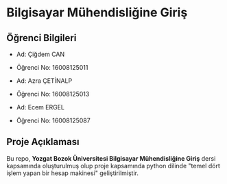 # Bilgisayar Mühendisliğine Giriş
## Öğrenci Bilgileri
- Ad: Çiğdem CAN
- Öğrenci No: 16008125011

- Ad: Azra ÇETİNALP
- Öğrenci No: 16008125013

- Ad: Ecem ERGEL
- Öğrenci No: 16008125087

## Proje Açıklaması
Bu repo, **Yozgat Bozok Üniversitesi Bilgisayar Mühendisliğine Giriş** dersi kapsamında oluşturulmuş olup proje kapsamında python dilinde "temel dört işlem yapan bir hesap makinesi" geliştirilmiştir.  



